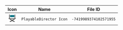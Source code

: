 | Icon | Name | File ID |
| ---  | ---  | ---     |
| ![](PlayableDirector%20Icon.png) | `PlayableDirector Icon` | `-7419989374102571955` |
